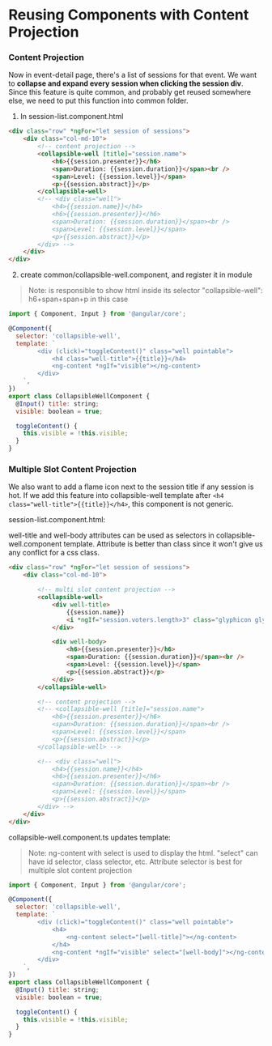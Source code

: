 # Reusing Components with Content Projection

### Content Projection

Now in event-detail page, there's a list of sessions for that event. We want to **collapse and expand every session when clicking the session div**. Since this feature is quite common, and probably get reused somewhere else, we need to put this function into common folder.

1.  In session-list.component.html

```html
<div class="row" *ngFor="let session of sessions">
    <div class="col-md-10">
        <!-- content projection -->
        <collapsible-well [title]="session.name">
            <h6>{{session.presenter}}</h6>
            <span>Duration: {{session.duration}}</span><br />
            <span>Level: {{session.level}}</span>
            <p>{{session.abstract}}</p>
        </collapsible-well>
        <!-- <div class="well">
            <h4>{{session.name}}</h4>
            <h6>{{session.presenter}}</h6>
            <span>Duration: {{session.duration}}</span><br />
            <span>Level: {{session.level}}</span>
            <p>{{session.abstract}}</p>
        </div> -->
    </div>
</div>
```

2.  create common/collapsible-well.component, and register it in module

> Note: <ng-content> is responsible to show html inside its selector "collapsible-well": h6+span+span+p in this case

```javascript
import { Component, Input } from '@angular/core';

@Component({
  selector: 'collapsible-well',
  template: `
        <div (click)="toggleContent()" class="well pointable">
            <h4 class="well-title">{{title}}</h4>
            <ng-content *ngIf="visible"></ng-content>
        </div>
    `,
})
export class CollapsibleWellComponent {
  @Input() title: string;
  visible: boolean = true;

  toggleContent() {
    this.visible = !this.visible;
  }
}
```

### Multiple Slot Content Projection

We also want to add a flame icon next to the session title if any session is hot. If we add this feature into collapsible-well template after `<h4 class="well-title">{{title}}</h4>`, this component is not generic.

session-list.component.html:

well-title and well-body attributes can be used as selectors in collapsible-well.component template. Attribute is better than class since it won't give us any conflict for a css class.

```html
<div class="row" *ngFor="let session of sessions">
    <div class="col-md-10">

        <!-- multi slot content projection -->
        <collapsible-well>
            <div well-title>
                {{session.name}}
                <i *ngIf="session.voters.length>3" class="glyphicon glyphicon-fire" style="color:red;"></i>
            </div>

            <div well-body>
                <h6>{{session.presenter}}</h6>
                <span>Duration: {{session.duration}}</span><br />
                <span>Level: {{session.level}}</span>
                <p>{{session.abstract}}</p>
            </div>
        </collapsible-well>

        <!-- content projection -->
        <!-- <collapsible-well [title]="session.name">
            <h6>{{session.presenter}}</h6>
            <span>Duration: {{session.duration}}</span><br />
            <span>Level: {{session.level}}</span>
            <p>{{session.abstract}}</p>
        </collapsible-well> -->

        <!-- <div class="well">
            <h4>{{session.name}}</h4>
            <h6>{{session.presenter}}</h6>
            <span>Duration: {{session.duration}}</span><br />
            <span>Level: {{session.level}}</span>
            <p>{{session.abstract}}</p>
        </div> -->
    </div>
</div>
```

collapsible-well.component.ts updates template:

> Note: ng-content with select is used to display the html. "select" can have id selector, class selector, etc. Attribute selector is best for multiple slot content projection

```javascript
import { Component, Input } from '@angular/core';

@Component({
  selector: 'collapsible-well',
  template: `
        <div (click)="toggleContent()" class="well pointable">
            <h4>
                <ng-content select="[well-title]"></ng-content>
            </h4>
            <ng-content *ngIf="visible" select="[well-body]"></ng-content>
        </div>
    `,
})
export class CollapsibleWellComponent {
  @Input() title: string;
  visible: boolean = true;

  toggleContent() {
    this.visible = !this.visible;
  }
}
```

